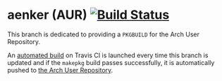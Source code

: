 # aenker (AUR) [![Build Status](https://travis-ci.com/ansemjo/aenker.svg?branch=aur)](https://travis-ci.com/ansemjo/aenker)

This branch is dedicated to providing a `PKGBUILD` for the Arch User Repository.

An [automated build](https://travis-ci.com/ansemjo/aenker/branches "Travis CI Branches") on Travis
CI is launched every time this branch is updated and if the `makepkg` build passes successfully, it
is automatically pushed to
[the Arch User Repository](https://aur.archlinux.org/packages/aenker/ "'aenker' in the AUR").